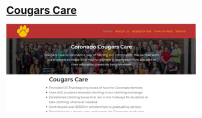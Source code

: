 # [Cougars Care](https://coding-for-social-service.github.io/)

![Screenshot](https://github.com/Coding-for-Social-Service/coding-for-social-service.github.io/blob/master/assets/images/Cougars-Care-Screenshot.png?raw=true)
